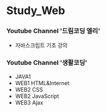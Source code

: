# Study_Web


### Youtube Channel '드림코딩 엘리'
 - 자바스크립트 기초 강의



### Youtube Channel '생활코딩'
- JAVA1
- WEB1 HTML&Internet
- WEB2 CSS
- WEB2 JavaScript
- WEB3 Ajax
